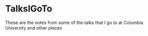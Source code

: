 TalksIGoTo
==========

These are the notes from some of the talks that I go to at Columbia University and other places
